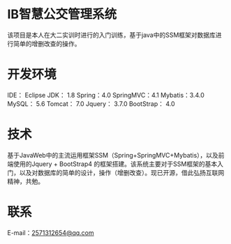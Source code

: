 # IB智慧公交管理系统
该项目是本人在大二实训时进行的入门训练，基于java中的SSM框架对数据库进行简单的增删改查的操作。

# 开发环境
IDE： Eclipse 
JDK： 1.8
Spring：4.0
SpringMVC：4.1
Mybatis：3.4.0
MySQL： 5.6
Tomcat： 7.0
Jquery： 3.7.0
BootStrap： 4.0

# 技术
基于JavaWeb中的主流运用框架SSM（Spring+SpringMVC+Mybatis），以及前端使用的Jquery + BootStrap4 的框架搭建。该系统主要对于SSM框架的基本入门，以及对数据库的简单的设计，操作（增删改查）。现已开源，借此弘扬互联网精神，共勉。

# 联系
E-mail：2571312654@qq.com
